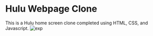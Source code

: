 # Hulu Webpage Clone
This is a Hulu home screen clone completed using HTML, CSS, and Javascript.
![exp](https://user-images.githubusercontent.com/54830376/168896236-73af38df-ed8e-46e3-b53c-6849652e4d74.PNG)
